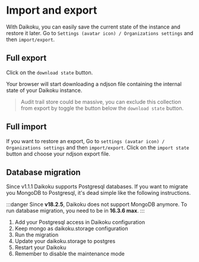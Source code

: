 # Import and export

With Daikoku, you can easily save the current state of the instance and restore it later. Go to `Settings (avatar icon) / Organizations settings` and then `import/export`.

## Full export

Click on the `download state` button.

Your browser will start downloading a ndjson file containing the internal state of your Daikoku instance.

> Audit trail store could be massive, you can exclude this collection from export by toggle the button below the `download state` button.

## Full import

If you want to restore an export, Go to `settings (avatar icon) / Organizations settings` and then `import/export`.  Click on the `import state` button and choose your ndjson export file.

## Database migration

Since v1.1.1 Daikoku supports Postgresql databases. If you want to migrate you MongoDB to Postgresql, it's dead simple like the following instructions.

:::danger
Since **v18.2.5**, Daikoku does not support MongoDB anymore. To run database migration, you need to be in **16.3.6 max**.
:::

  1. Add your Postgresql access in Daikoku configuration
  2. Keep mongo as daikoku.storage configuration
  3. Run the migration
  4. Update your daikoku.storage to postgres
  5. Restart your Daikoku
  6. Remember to disable the maintenance mode
